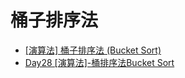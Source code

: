 # 桶子排序法

- [[演算法] 桶子排序法 (Bucket Sort)](https://ithelp.ithome.com.tw/articles/10201707)
- [Day28 [演算法]-桶排序法Bucket Sort](https://ithelp.ithome.com.tw/articles/10279536)